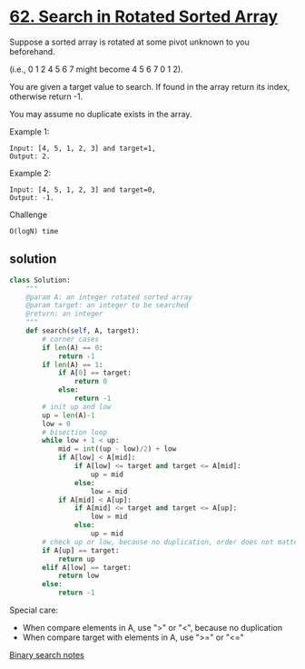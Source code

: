 # [62. Search in Rotated Sorted Array](https://www.lintcode.com/problem/search-in-rotated-sorted-array/description)
Suppose a sorted array is rotated at some pivot unknown to you beforehand.

(i.e., 0 1 2 4 5 6 7 might become 4 5 6 7 0 1 2).

You are given a target value to search. If found in the array return its index, otherwise return -1.

You may assume no duplicate exists in the array.

Example 1:
```
Input: [4, 5, 1, 2, 3] and target=1, 
Output: 2.
```
Example 2:
```
Input: [4, 5, 1, 2, 3] and target=0, 
Output: -1.
```
Challenge
```
O(logN) time
```
## solution
```python
class Solution:
    """
    @param A: an integer rotated sorted array
    @param target: an integer to be searched
    @return: an integer
    """
    def search(self, A, target):
        # corner cases
        if len(A) == 0:
            return -1
        if len(A) == 1:
            if A[0] == target:
                return 0
            else:
                return -1
        # init up and low
        up = len(A)-1
        low = 0
        # bisection loop
        while low + 1 < up:
            mid = int((up - low)/2) + low
            if A[low] < A[mid]:
                if A[low] <= target and target <= A[mid]:
                    up = mid
                else:
                    low = mid
            if A[mid] < A[up]:
                if A[mid] <= target and target <= A[up]:
                    low = mid
                else:
                    up = mid
        # check up or low, because no duplication, order does not matter
        if A[up] == target:
            return up
        elif A[low] == target:
            return low
        else:
            return -1
```
Special care:
- When compare elements in A, use ">" or "<", because no duplication
- When compare target with elements in A, use ">=" or "<="

[Binary search notes](readme.md#Binary-search)